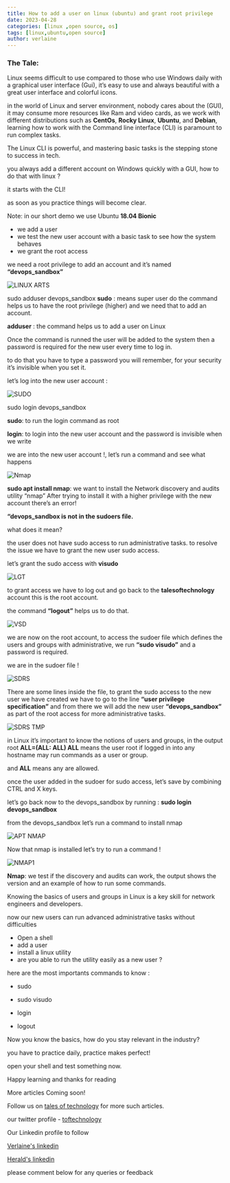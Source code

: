 ```yaml
---
title: How to add a user on linux (ubuntu) and grant root privilege
date: 2023-04-28
categories: [linux ,open source, os]
tags: [linux,ubuntu,open source]
author: verlaine
---
```


### **The Tale:**   
Linux seems difficult to use compared to those who use Windows daily with a graphical user interface (Gui), it’s easy to use and always beautiful with a great user interface and colorful icons.

in the world of Linux and server environment, nobody cares about the (GUI), it may consume more resources like Ram and video cards, as we work with different distributions such as **CentOs**, **Rocky Linux**, **Ubuntu**, and **Debian**, learning how to work with the Command line interface (CLI) is paramount to run complex tasks.

The Linux CLI is powerful, and mastering basic tasks is the stepping stone to success in tech.

you always add a different account on Windows quickly with a GUI, how to do that with linux  ?

it starts with the CLI! 

as soon as you practice things will become clear. 

Note: in our short demo we use Ubuntu **18.04 Bionic**
- we add a user 
- we test the new user account with a basic task to see how the system behaves 
- we grant the root access

we need a root privilege to add an account and it’s named **“devops_sandbox”**

![LINUX ARTS](https://user-images.githubusercontent.com/125142880/235300059-25e4935f-40c6-4fbd-a52b-1233196f8cb6.png) 

sudo adduser devops_sandbox 
**sudo** : means super user do the command helps us to have the root privilege (higher) and we need that to add an account.

**adduser** : the command helps us to add a user on Linux

Once the command is runned the user will be added to the system then a password is required for the new user every time to log in.

to do that you have to type a password you will remember, for your security it’s invisible when you set it.


let’s log into the new user account : 

![SUDO](https://user-images.githubusercontent.com/125142880/235300210-9c0cff9c-9733-4b8b-b767-7860a97471bd.png) 

sudo login devops_sandbox 

**sudo**: to run the login command as root 

**login**: to login into the new user account and the password is invisible when we write 


we are into the new user account !, let’s run a command and see what happens  


![Nmap](https://user-images.githubusercontent.com/125142880/235300320-c1c7739e-b893-4221-b3a4-702f1cb9da76.png)

**sudo apt install nmap**: we want to install the Network discovery and audits utility “nmap” After trying to install it with a higher privilege with the new account there’s an error! 

**“devops_sandbox is not in the sudoers file.**

what does it mean? 

the user does not have sudo access to run administrative tasks.
to resolve the issue we have to grant the new user sudo access.

let’s grant the sudo access with **visudo** 

![LGT](https://user-images.githubusercontent.com/125142880/235300839-cc388b8e-53d9-4818-ab96-faa7bee9a672.png)


to grant access we have to log out and go back to the **talesoftechnology** account this is the root account.

the command **“logout”** helps us to do that.

![VSD](https://user-images.githubusercontent.com/125142880/235300936-196cda6a-782a-472e-bbe3-bfbe0d741de1.png) 


we are now on the root account, to access the sudoer file which defines the users and groups with administrative, we run **“sudo visudo”** and a password is required.

 
we are in the sudoer file !


![SDRS](https://user-images.githubusercontent.com/125142880/235301472-65a24152-b9a4-4b93-af70-18c3df933415.png) 


There are some lines inside the file, to grant the sudo access to the new user we have created we have to go to the line **“user privilege specification”** and from there we will add the new user **“devops_sandbox”** as part of the root access for more administrative tasks.


![SDRS TMP](https://user-images.githubusercontent.com/125142880/235301612-117c1420-b49f-460b-b06b-361463a74d61.png)

in Linux it’s important to know the notions of users and groups, in the output root  **ALL=(ALL: ALL) ALL** means the user root if logged in into any hostname may run commands as a user or group.

and **ALL** means any are allowed.


once the user added in the sudoer for sudo access, let’s save by combining CTRL and X keys.


let’s go back now to the devops_sandbox by running : **sudo login devops_sandbox**  


from the devops_sandbox let’s run a command to install nmap

![APT NMAP](https://user-images.githubusercontent.com/125142880/235301831-222c31dc-3b22-4fb0-9bfd-9200c600b3f0.png)

Now that nmap is installed let’s try to run a command ! 

![NMAP1](https://user-images.githubusercontent.com/125142880/235302012-845b3d17-1d38-4cdc-a59e-62babcd66172.png)

**Nmap**: we test if the discovery and audits can work, the output shows the version and an example of how to run some commands.

Knowing the basics of users and groups in Linux is a key skill for network engineers and developers.

now our new users can run advanced administrative tasks without difficulties

- Open a shell 
- add a user 
- install a linux utility 
- are you able to run the utility easily as a new user ? 

here are the most importants commands to know : 

- sudo 

- sudo visudo 

- login 

- logout  

Now you know the basics, how do you stay relevant in the industry? 

you have to practice daily, practice makes perfect! 


open your shell and test something now.

Happy learning and thanks for reading 

More articles Coming soon!

Follow us on [tales of technology](https://talesoftechnology.github.io) for more such articles.

our twitter profile - [toftechnology](https://twitter.com/toftechnology)

Our Linkedin profile to follow 

[Verlaine's linkedin](https://www.linkedin.com/in/verlaine-j-muhungu-363507b2/)

[Herald's linkedin](https://linkedin.com/in/herald126/)


please comment below for any queries or feedback